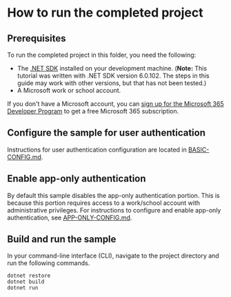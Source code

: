 # How to run the completed project

## Prerequisites

To run the completed project in this folder, you need the following:

- The [.NET SDK](https://dotnet.microsoft.com/download) installed on your development machine. (**Note:** This tutorial was written with .NET SDK version 6.0.102. The steps in this guide may work with other versions, but that has not been tested.)
- A Microsoft work or school account.

If you don't have a Microsoft account, you can [sign up for the Microsoft 365 Developer Program](https://developer.microsoft.com/microsoft-365/dev-program) to get a free Microsoft 365 subscription.

## Configure the sample for user authentication

Instructions for user authentication configuration are located in [BASIC-CONFIG.md](BASIC-CONFIG.md).

## Enable app-only authentication

By default this sample disables the app-only authentication portion. This is because this portion requires access to a work/school account with administrative privileges. For instructions to configure and enable app-only authentication, see [APP-ONLY-CONFIG.md](APP-ONLY-CONFIG.md).

## Build and run the sample

In your command-line interface (CLI), navigate to the project directory and run the following commands.

```Shell
dotnet restore
dotnet build
dotnet run
```
